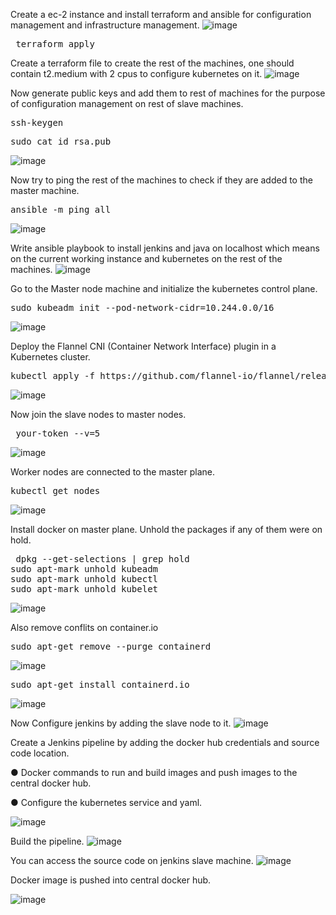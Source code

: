 Create a ec-2 instance and install terraform and ansible for configuration management and infrastructure management.
![image](https://github.com/user-attachments/assets/2a7b5357-49e7-49df-ab55-520b998db450)

<pre> terraform apply </pre>
Create a terraform file to create the rest of the machines, one should contain t2.medium with 2 cpus to configure kubernetes on it.
![image](https://github.com/user-attachments/assets/e8580fe0-499a-45c8-8131-fda0e41780de)

Now generate public keys and add them to rest of machines for the purpose of configuration management on rest of slave machines.
<pre>ssh-keygen</pre>
<pre>sudo cat id_rsa.pub</pre>
![image](https://github.com/user-attachments/assets/7992e4a7-cdf9-4a99-b654-ad620dfd495d)

Now try to ping the rest of the machines to check if they are added to the master machine.
<pre>ansible -m ping all</pre>
![image](https://github.com/user-attachments/assets/da31f9f4-ce0f-4a4c-ae03-927a5830df68)

Write ansible playbook to install jenkins and java on localhost which means on the current working instance and kubernetes on the rest of the machines.
![image](https://github.com/user-attachments/assets/df3bb745-3c3a-41f1-8311-18c7d2f61fb0)

Go to the Master node machine and initialize the kubernetes control plane.
<pre>sudo kubeadm init --pod-network-cidr=10.244.0.0/16</pre>
![image](https://github.com/user-attachments/assets/2030bc98-b218-4efa-a1dd-64ae3072c161)

Deploy the Flannel CNI (Container Network Interface) plugin in a Kubernetes cluster.
<pre>kubectl apply -f https://github.com/flannel-io/flannel/releases/latest/download/kube-flannel.yml</pre>
![image](https://github.com/user-attachments/assets/d61aabfa-e833-4707-bed2-663d615faded)

Now join the slave nodes to master nodes.
<pre> your-token --v=5
</pre>
![image](https://github.com/user-attachments/assets/560e71f2-19ba-4871-8e9f-18b6492d30bb)

Worker nodes are connected to the master plane.
<pre>kubectl get nodes</pre>
![image](https://github.com/user-attachments/assets/13f1b427-6351-4c54-a7e8-c4e2226d3a08)

Install docker on master plane.
Unhold the packages if any of them were on hold.
<pre> dpkg --get-selections | grep hold
sudo apt-mark unhold kubeadm
sudo apt-mark unhold kubectl
sudo apt-mark unhold kubelet 
</pre>
![image](https://github.com/user-attachments/assets/a63068da-2ad6-485d-8f02-75de4d425a9a)

Also remove conflits on container.io
<pre>sudo apt-get remove --purge containerd</pre>
![image](https://github.com/user-attachments/assets/65246bb9-4192-470d-888c-a0c42692d439)

<pre>sudo apt-get install containerd.io
</pre>
![image](https://github.com/user-attachments/assets/1b65fecb-0a52-4f8f-a329-a237abe43977)

Now Configure jenkins by adding the slave node to it.
![image](https://github.com/user-attachments/assets/78a28261-e117-46c8-874e-6bbb03c34e01)

Create a Jenkins pipeline by adding the docker hub credentials and
source code location.

● Docker commands to run and build images and push images to the
central docker hub.

● Configure the kubernetes service and yaml.

![image](https://github.com/user-attachments/assets/59cd0e02-1b2d-467f-b129-124c2e7e7915)

Build the pipeline.
![image](https://github.com/user-attachments/assets/878927b7-a473-46fe-8f2c-ffc3eb66b89a)


You can access the source code on jenkins slave machine.
![image](https://github.com/user-attachments/assets/275ff85e-39d0-4ea3-8170-32bcebcf43e0)

Docker image is pushed into central docker hub.

![image](https://github.com/user-attachments/assets/d412e0b1-abfb-4f18-919d-0f3dc959fe9f)
